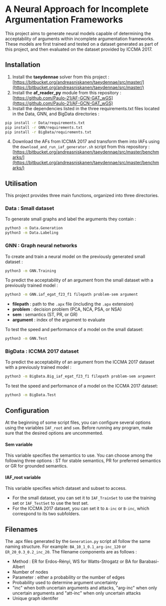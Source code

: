 # A Neural Approach for Incomplete Argumentation Frameworks
This project aims to generate neural models capable of determining the acceptability of arguments within incomplete argumentation frameworks. These models are first trained and tested on a dataset generated as part of this project, and then evaluated on the dataset provided by ICCMA 2017.

## Installation
1. Install the **taeydennae** solver from this project : [https://bitbucket.org/andreasniskanen/taeydennae/src/master/](https://bitbucket.org/andreasniskanen/taeydennae/src/master/)
2. Install the **af_reader_py** module from this repository : [https://github.com/Paulo-21/AF-GCN-GAT_wGS](https://github.com/Paulo-21/AF-GCN-GAT_wGS)
3. Install the dependencies listed in the three requirements.txt files located in the Data, GNN, and BigData directories :
```bash
pip install -r Data/requirements.txt
pip install -r GNN/requirements.txt
pip install -r BigData/requirements.txt
```
4. Download the AFs from ICCMA 2017 and transform them into IAFs using the `download_and_run_iaf_generator.sh` script from this repository : [https://bitbucket.org/andreasniskanen/taeydennae/src/master/benchmarks/](https://bitbucket.org/andreasniskanen/taeydennae/src/master/benchmarks/)

## Utilisation
This project provides three main functions, organized into three directories.

### Data : Small dataset
To generate small graphs and label the arguments they contain :
```bash
python3 -m Data.Generation
python3 -m Data.Labeling
```

### GNN : Graph neural networks
To create and train a neural model on the previously generated small dataset :
```bash
python3 -m GNN.Training
```
To predict the acceptability of an argument from the small dataset with a previously trained model :
```bash
python3 -m GNN.iaf_egat_f23_f1 filepath problem-sem argument
```
- **filepath** : path to the `.apx` file (including the `.apx` extension)
- **problem** : decision problem (PCA, NCA, PSA, or NSA)
- **sem** : semantics (ST, PR, or GR)
- **argument** : index of the argument to evaluate

To test the speed and performance of a model on the small dataset:
```bash
python3 -m GNN.Test
```

### BigData : ICCMA 2017 dataset
To predict the acceptability of an argument from the ICCMA 2017 dataset with a previously trained model :
```bash
python3 -m BigData.Big_iaf_egat_f23_f1 filepath problem-sem argument
```
To test the speed and performance of a model on the ICCMA 2017 dataset:
```bash
python3 -m BigData.Test
```

## Configuration
At the beginning of some script files, you can configure several options using the variables `IAF_root` and `sem`. Before running any program, make sure that the desired options are uncommented.
#### Sem variable
This variable specifies the semantics to use. You can choose among the following three options : ST for stable semantics, PR for preferred semantics or GR for grounded semantics.
#### IAF_root variable
This variable specifies which dataset and subset to access.
- For the small dataset, you can set it to `IAF_TrainSet` to use the training set or `IAF_TestSet` to use the test set.
- For the ICCMA 2017 dataset, you can set it to `A-inc` or `B-inc`, which correspond to its two subfolders.

## Filenames
The .apx files generated by the `Generation.py` script all follow the same naming structure. For example: `BA_10_1_0.1_arg-inc_120` or `ER_20_0.3_0.2_inc_20`. The filename components are as follows :
- Method : ER for Erdos-Rényi, WS for Watts-Strogatz or BA for Barabasi-Albert
- Number of nodes
- Parameter : either a probability or the number of edges
- Probability used to determine argument uncertainty
- "inc" when both uncertain arguments and attacks, "arg-inc" when only uncertain arguments and "att-inc" when only uncertain attacks
- Unique graph identifer
